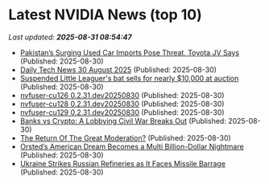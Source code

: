 # Latest NVIDIA News (top 10)
_Last updated: **2025-08-31 08:54:47**_

- [Pakistan’s Surging Used Car Imports Pose Threat, Toyota JV Says](https://biztoc.com/x/8d6ceee3c50121bd) (Published: 2025-08-30)
- [Daily Tech News 30 August 2025](https://acecomments.mu.nu/?post=416299) (Published: 2025-08-30)
- [Suspended Little Leaguer's bat sells for nearly $10,000 at auction](https://biztoc.com/x/f073839a2dfb8ece) (Published: 2025-08-30)
- [nvfuser-cu126 0.2.31.dev20250830](https://pypi.org/project/nvfuser-cu126/0.2.31.dev20250830/) (Published: 2025-08-30)
- [nvfuser-cu128 0.2.31.dev20250830](https://pypi.org/project/nvfuser-cu128/0.2.31.dev20250830/) (Published: 2025-08-30)
- [nvfuser-cu129 0.2.31.dev20250830](https://pypi.org/project/nvfuser-cu129/0.2.31.dev20250830/) (Published: 2025-08-30)
- [Banks vs Crypto: A Lobbying Civil War Breaks Out](https://biztoc.com/x/38b2e26c4d547f90) (Published: 2025-08-30)
- [The Return Of The Great Moderation?](https://biztoc.com/x/595fea3c0739b3c8) (Published: 2025-08-30)
- [Orsted’s American Dream Becomes a Multi Billion-Dollar Nightmare](https://biztoc.com/x/3c8613dea023b4ad) (Published: 2025-08-30)
- [Ukraine Strikes Russian Refineries as It Faces Missile Barrage](https://biztoc.com/x/22447bac8275d77b) (Published: 2025-08-30)
